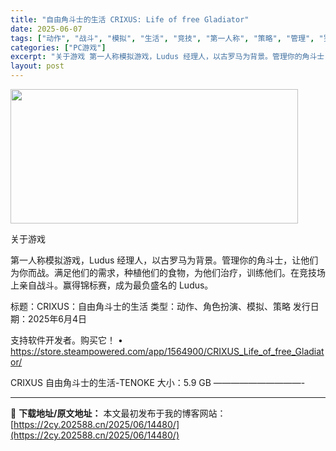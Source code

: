 ```yaml
---
title: "自由角斗士的生活 CRIXUS: Life of free Gladiator"
date: 2025-06-07
tags: ["动作", "战斗", "模拟", "生活", "竞技", "第一人称", "策略", "管理", "罗马", "角色"]
categories: ["PC游戏"]
excerpt: "关于游戏 第一人称模拟游戏，Ludus 经理人，以古罗马为背景。管理你的角斗士，让他们为你而战。满足他们的需求，种植他们的食物，为他们治疗，训练他们。在竞技场上亲自战斗。赢得锦标赛，成为最负盛名的 Ludus。 标题：CRIXUS：自由角斗士的生活 类型：动作、角色扮演、模拟、策略 发行日期：202&hellip;"
layout: post
---
```


<img src="https://2cy.202588.cn/wp-content/uploads/2025/06/2025060710224754.jpg" alt="" width="460" height="215" class="aligncenter size-full wp-image-14481" />

关于游戏

第一人称模拟游戏，Ludus 经理人，以古罗马为背景。管理你的角斗士，让他们为你而战。满足他们的需求，种植他们的食物，为他们治疗，训练他们。在竞技场上亲自战斗。赢得锦标赛，成为最负盛名的 Ludus。

标题：CRIXUS：自由角斗士的生活
类型：动作、角色扮演、模拟、策略
发行日期：2025年6月4日

支持软件开发者。购买它！
• https://store.steampowered.com/app/1564900/CRIXUS_Life_of_free_Gladiator/

CRIXUS 自由角斗士的生活-TENOKE
大小：5.9 GB
——————————- 

---
📖 **下载地址/原文地址：** 本文最初发布于我的博客网站：[https://2cy.202588.cn/2025/06/14480/](https://2cy.202588.cn/2025/06/14480/)
